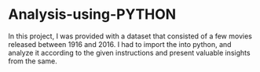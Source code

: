 # Analysis-using-PYTHON
In this project, I was provided with a dataset that consisted of a few movies released between 1916 and 2016. I had to import the into python, and analyze it according to the given instructions and present valuable insights from the same. 
